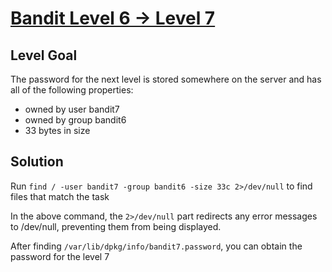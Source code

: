 # [Bandit Level 6 → Level 7](https://overthewire.org/wargames/bandit/bandit7.html)
## Level Goal

The password for the next level is stored somewhere on the server and has all of the following properties:

- owned by user bandit7
- owned by group bandit6
- 33 bytes in size

## Solution

Run `find / -user bandit7 -group bandit6 -size 33c 2>/dev/null` to find files that match the task

In the above command, the `2>/dev/null` part redirects any error messages to /dev/null, preventing them from being displayed.

After finding `/var/lib/dpkg/info/bandit7.password`, you can obtain the password for the level 7
